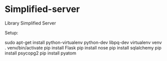 Simplified-server
=================

Library Simplified Server


Setup:

sudo apt-get install python-virtualenv python-dev libpq-dev
virtualenv venv
. venv/bin/activate
pip install Flask
pip install nose
pip install sqlalchemy
pip install psycopg2
pip install pyatom